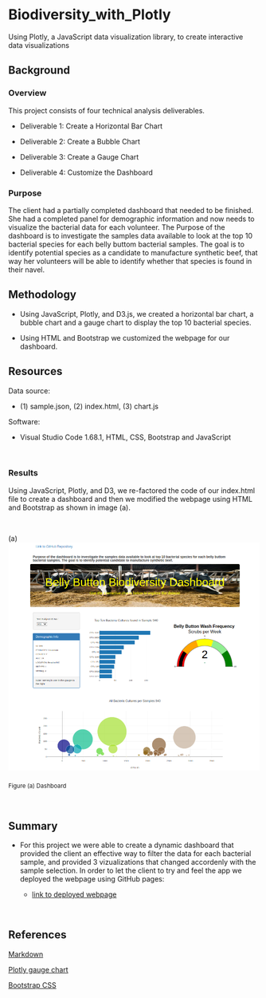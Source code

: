 # Biodiversity_with_Plotly
Using Plotly, a JavaScript data visualization library, to create interactive data visualizations

## Background
### Overview
This project consists of four technical analysis deliverables.

- Deliverable 1: Create a Horizontal Bar Chart

- Deliverable 2: Create a Bubble Chart

- Deliverable 3: Create a Gauge Chart

- Deliverable 4: Customize the Dashboard

### Purpose

The client had a partially completed dashboard that  needed to be finished. She had a completed panel for demographic information and now needs to visualize the bacterial data for each volunteer. The Purpose of the dashboard is to investigate the samples data available to look at the top 10 bacterial species for each belly buttom bacterial samples. The goal is to identify potential species as a candidate to manufacture synthetic beef, that way her volunteers will be able to identify whether that species is found in their navel.


## Methodology
- Using JavaScript, Plotly, and D3.js, we created a horizontal bar chart, a bubble chart and a gauge chart to display the top 10 bacterial species.

- Using HTML and Bootstrap we customized the webpage for our dashboard.

## Resources
 
Data source:
- (1) sample.json, (2) index.html, (3) chart.js
 
Software:
- Visual Studio Code 1.68.1, HTML, CSS, Bootstrap and JavaScript
 
<br/>

### Results

Using JavaScript, Plotly, and D3, we re-factored the code of our index.html file to create a dashboard and then we modified the webpage using HTML and Bootstrap as shown in image (a).

<br/>


(a)![dashboard](./static/images/dashboard.png)
 
<sub> Figure (a) Dashboard

<br/>


## Summary

- For this project we were able to create a dynamic dashboard that provided the client an effective way to filter the data for each bacterial sample, and provided 3 vizualizations that changed accordenly with the sample selection. In order to let the client to try and feel the app we deployed the webpage using GitHub pages:

     - [link to deployed webpage](https://l-aldarondo.github.io/Biodiversity_with_Plotly/)

<br/>

## References

[Markdown](https://docs.github.com/en/get-started/writing-on-github/getting-started-with-writing-and-formatting-on-github/basic-writing-and-formatting-syntax)
 
[Plotly gauge chart](https://plotly.com/javascript/gauge-charts/)
 
[Bootstrap CSS](https://getbootstrap.com/docs/3.3/css/)




